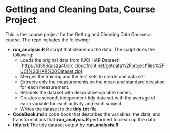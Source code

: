 # Getting and Cleaning Data, Course Project

This is the course project for the Getting and Cleaning Data Coursera course. The repo includes the following:

- **run_analysis.R** R script that cleans up the data. The script does the following:
  - Loads the original data from (UCI HAR Dataset)[https://d396qusza40orc.cloudfront.net/getdata%2Fprojectfiles%2FUCI%20HAR%20Dataset.zip].
  - Merges the training and the test sets to create one data set.
  - Extracts only the measurements on the mean and standard deviation for each measurement.
  - Relabels the dataset with descriptive variable names.
  - Creates a second, independent tidy data set with the average of each variable for each activity and each subject.
  - Writes the dataset to the **tidy.txt** file.
- **CodeBook.md** a code book that describes the variables, the data, and transformations that **run_analysis.R** performed to clean up the data 
- **tidy.txt** The tidy dataset output by **run_analysis.R**
